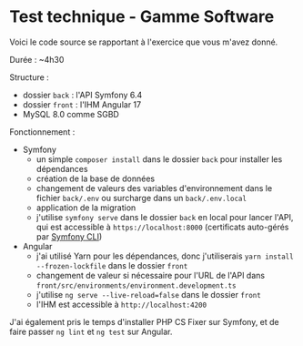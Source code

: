 # Test technique - Gamme Software

Voici le code source se rapportant à l'exercice que vous m'avez donné.

Durée : ~4h30

Structure : 
 - dossier `back` : l'API Symfony 6.4
 - dossier `front` : l'IHM Angular 17
 - MySQL 8.0 comme SGBD

Fonctionnement :
- Symfony
  - un simple `composer install` dans le dossier `back` pour installer les dépendances
  - création de la base de données
  - changement de valeurs des variables d'environnement dans le fichier `back/.env` ou surcharge dans un `back/.env.local`
  - application de la migration
  - j'utilise `symfony serve` dans le dossier `back` en local pour lancer l'API, qui est accessible à `https://localhost:8000`
    (certificats auto-gérés par [Symfony CLI](https://symfony.com/download))
- Angular
  - j'ai utilisé Yarn pour les dépendances, donc j'utiliserais `yarn install --frozen-lockfile` dans le dossier `front`
  - changement de valeur si nécessaire pour l'URL de l'API dans `front/src/environments/environment.development.ts`
  - j'utilise `ng serve --live-reload=false` dans le dossier `front`
  - l'IHM est accessible à `http://localhost:4200`

J'ai également pris le temps d'installer PHP CS Fixer sur Symfony, et de faire passer `ng lint` et `ng test` sur Angular.